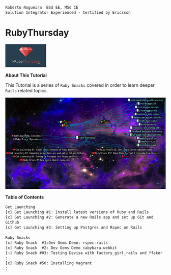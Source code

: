 ```
Roberto Nogueira  BSd EE, MSd CE
Solution Integrator Experienced - Certified by Ericsson
```

# RubyThursday

![ebook_cover](images/ruby-thursday.png)

**About This Tutorial**

This Tutorial is a series of `Ruby Snacks` covered in order to learn deeper `Rails` related topics.

<img src="images/screenshot.png" style="width: 600px;"/>

**Table of Contents**

```
Get Launching
[x] Get Launching #1: Install latest versions of Ruby and Rails
[x] Get Launching #2: Generate a new Rails app and set up Git and Github
[x] Get Launching #3: Setting up Postgres and Rspec on Rails

Ruby Snacks
[x] Ruby Snack  #1:Dev Gems Demo: rspec-rails
[x] Ruby Snack  #2: Dev Gems Demo cabybara-webkit
[~] Ruby Snack #03: Testing Devise with factory_girl_rails and ffaker
:
[x] Ruby Snack #50: Installing Vagrant
:
```
